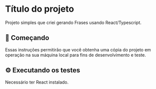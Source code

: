# Título do projeto

Projeto simples que criei gerando Frases usando React/Typescript.

## 🚀 Começando

Essas instruções permitirão que você obtenha uma cópia do projeto em operação na sua máquina local para fins de desenvolvimento e teste.

## ⚙️ Executando os testes

Necessário ter React instalado.

